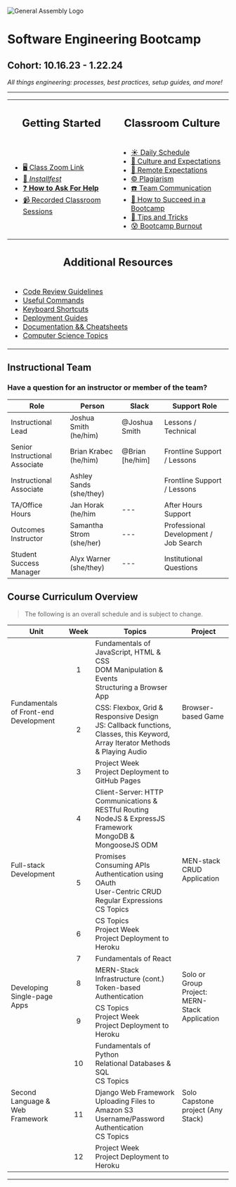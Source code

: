 ![General Assembly Logo](https://camo.GitHubusercontent.com/1a91b05b8f4d44b5bbfb83abac2b0996d8e26c92/687474703a2f2f692e696d6775722e636f6d2f6b6538555354712e706e67)

<h1> Software Engineering Bootcamp </h1>

<h2>  Cohort: 10.16.23 - 1.22.24 </h2> 

<em> All things engineering: processes, best practices, setup guides, and more! </em>
<hr>


<table>
<tr>

<th><h2>Getting Started</h2> </th> <th> <h2>Classroom Culture </h2> </th>
</tr>
<tr>

<td>

* [ 🖥️ Class Zoom Link](https://generalassembly.zoom.us/j/97984648850?pwd=NEhWNDU4VjFHdUJZREc5anBBaFdNQT09)<br>
* [ 🛜 *Installfest*](https://seir-learning-resources.notion.site/The-Installfest-Journey-5e0a6c98a9604023814ccdee21045dd2?pvs=4)
* [ ❓ **How to Ask For Help** ](https://github.com/SEIR-1016-EC/How-to-ask-for-help)
* [ 📹 Recorded Classroom Sessions](https://github.com/SEIR-1016-EC/SEI-1016-Recordings)
<!-- * [Orientation Deck]() -->

</td> 

<td>

* [ ☀️ Daily Schedule](https://github.com/SEIR-1016-EC/Daily-Schedule)
* [ 🤙 Culture and Expectations](https://github.com/SEIR-1016-EC/Culture-and-Expectations)
* [ 📸 Remote Expectations](https://github.com/SEIR-1016-EC/Remote-Expectations)
* [ © Plagiarism](https://github.com/SEIR-1016-EC/Plagiarism)
* [ ☎️ Team Communication](https://github.com/SEIR-1016-EC/Team-Communications)
* [ 💪 How to Succeed in a Bootcamp](https://github.com/SEIR-1016-EC/How-To-Succeed)
* [ 🚀 Tips and Tricks](https://github.com/SEIR-1016-EC/Tips-Tricks)
* [ 😰 Bootcamp Burnout](https://github.com/SEIR-1016-EC/Burnout)

</td>
</tr>

<tr>
    <th colspan=2>
        <h2>Additional Resources </h2>
    </th>
    
</tr>
<tr>
<td colspan=2>
    
* [Code Review Guidelines](https://github.com/SEIR-1016-EC/Student-Resources/tree/main/code_reviews)  
* [Useful Commands](https://github.com/SEIR-1016-EC/Useful-Commands) 
* [Keyboard Shortcuts](https://github.com/SEIR-1016-EC/Keyboard-Shortcuts) 
* [Deployment Guides](https://github.com/SEIR-1016-EC/Student-Resources/tree/main/deployments) 
* [Documentation && Cheatsheets](https://github.com/SEIR-1016-EC/Documentation-and-Cheatsheets/tree/main) 
* [Computer Science Topics](https://github.com/SEIR-1016-EC/Student-Resources/tree/main/computer-science)

</td>  
</tr>
</table>

## Instructional Team 

### Have a question for an instructor or member of the team?

| Role | Person | Slack | Support Role |
| - | - | - | - |
| Instructional Lead | Joshua Smith (he/him) |  @Joshua Smith | Lessons / Technical |
| Senior Instructional Associate | Brian Krabec (he/him) |@Brian [he/him] | Frontline Support / Lessons |
| Instructional Associate | Ashley Sands (she/they) |  | Frontline Support / Lessons |
| TA/Office Hours | Jan Horak (he/him | --- | After Hours Support |
| Outcomes Instructor | Samantha Strom (she/her) | --- | Professional Development / Job Search |
| Student Success Manager | Alyx Warner (she/they) | --- | Institutional Questions  |

## Course Curriculum Overview

  
> The following is an overall schedule and is subject to change. 

<table>
  <thead>
    <tr><th>Unit</th><th>Week</th><th>Topics</th><th>Project</th></tr>
  </thead>
  <tbody>
    <tr>
      <td rowspan="3">Fundamentals of Front-end Development</td>
      <td align="center">1</td>
      <td>Fundamentals of JavaScript, HTML & CSS<br>DOM Manipulation & Events<br>Structuring a Browser App</td>
      <td rowspan="3">Browser-based Game</td>
    </tr>
    <tr>
      <td align="center">2</td>
      <td>CSS: Flexbox, Grid & Responsive Design<br>JS: Callback functions, Classes, this Keyword, Array Iterator Methods & Playing Audio</td>
    </tr>
    <tr>
      <td align="center">3</td>
      <td>Project Week<br>Project Deployment to GitHub Pages</td>
    </tr>
    <tr>
      <td rowspan="3">Full-stack Development</td>
      <td align="center">4</td>
      <td>Client-Server: HTTP Communications & RESTful Routing<br>NodeJS & ExpressJS Framework<br>MongoDB & MongooseJS ODM</td>
      <td rowspan="3">MEN-stack CRUD Application</td>
    </tr>
    <tr>
      <td align="center">5</td>
      <td>Promises<br>Consuming APIs<br>Authentication using OAuth<br>User-Centric CRUD<br>Regular Expressions<br>CS Topics</td>
    </tr>
    <tr>
      <td align="center">6</td>
      <td>CS Topics<br>Project Week<br>Project Deployment to Heroku</td>
    </tr>
    <tr>
      <td rowspan="3">Developing Single-page Apps</td>
      <td align="center">7</td>
      <td>Fundamentals of React</td>
      <td rowspan="3">Solo or Group Project: MERN-Stack Application</td>
    </tr>
    <tr>
      <td align="center">8</td>
      <td>MERN-Stack Infrastructure (cont.)<br>Token-based Authentication</td>
    </tr>
    <tr>
      <td align="center">9</td>
      <td>CS Topics<br>Project Week<br>Project Deployment to Heroku</td>
    </tr>
    <tr>
      <td rowspan="3">Second Language & Web Framework</td>
      <td align="center">10</td>
      <td>Fundamentals of Python<br>Relational Databases & SQL<br>CS Topics</td>
      <td rowspan="3">Solo Capstone project (Any Stack)</td>
    </tr>
    <tr>
      <td align="center">11</td>
      <td>Django Web Framework<br>Uploading Files to Amazon S3<br>Username/Password Authentication<br>CS Topics</td>
    </tr>
    <tr>
      <td align="center">12</td>
      <td>Project Week<br>Project Deployment to Heroku</td>
    </tr>
  </tbody>
</table>



<hr><br>


